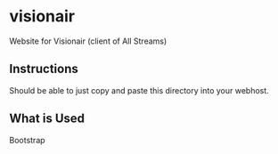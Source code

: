 # visionair
Website for Visionair (client of All Streams)

## Instructions
Should be able to just copy and paste this directory into your webhost.

## What is Used
Bootstrap 
